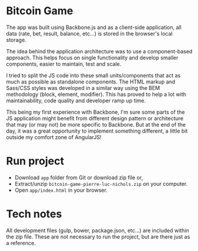 # Bitcoin Game
The app was built using Backbone.js and as a client-side application, all data (rate, bet, result, balance, etc...) is stored in the browser's local storage.

The idea behind the application architecture was to use a component-based approach. This helps focus on single functionality and develop smaller components, easier to maintain, test and scale.

I tried to split the JS code into these small units/components that act as much as possible as standalone components. The HTML markup and Sass/CSS styles was developed in a similar way using the BEM methodology (block, element, modifier).  This has proved to help a lot with maintainability, code quality and developer ramp up time.

This being my first experience with Backbone, I'm sure some parts of the JS application might benefit from different design pattern or architecture that may (or may not) be more specific to Backbone.  But at the end of the day, it was a great opportunity to implement something different, a little bit outside my comfort zone of AngularJS!



# Run project
- Download `app` folder from Git or download zip file or,
- Extract/unzip `bitcoin-game-pierre-luc-nichols.zip` on your computer.
- Open `app/index.html` in your browser.



# Tech notes
All development files (gulp, bower, package.json, etc...) are included within the zip file. These are not necessary to run the project, but are there just as a reference.